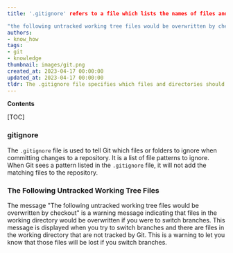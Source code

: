 ```yaml
---
title: '.gitignore' refers to a file which lists the names of files and folders that should not be tracked by the version control system.

"the following untracked working tree files would be overwritten by checkout" means that any files or folders in the working directory that have not been included in the version control system will be replaced with the files from the version control system when a checkout operation is performed
authors:
- know_how
tags:
- git
- knowledge
thumbnail: images/git.png
created_at: 2023-04-17 00:00:00
updated_at: 2023-04-17 00:00:00
tldr: The .gitignore file specifies which files and directories should be ignored by Git, while the `The following untracked working tree files would be overwritten by checkout` message warns that existing files in the working tree will be overwritten by the files in the branch being checked out.
---
```


**Contents**

[TOC]

### gitignore

The `.gitignore` file is used to tell Git which files or folders to ignore when committing changes to a repository. It is a list of file patterns to ignore. When Git sees a pattern listed in the `.gitignore` file, it will not add the matching files to the repository.

### The Following Untracked Working Tree Files

The message "The following untracked working tree files would be overwritten by checkout" is a warning message indicating that files in the working directory would be overwritten if you were to switch branches. This message is displayed when you try to switch branches and there are files in the working directory that are not tracked by Git. This is a warning to let you know that those files will be lost if you switch branches.
